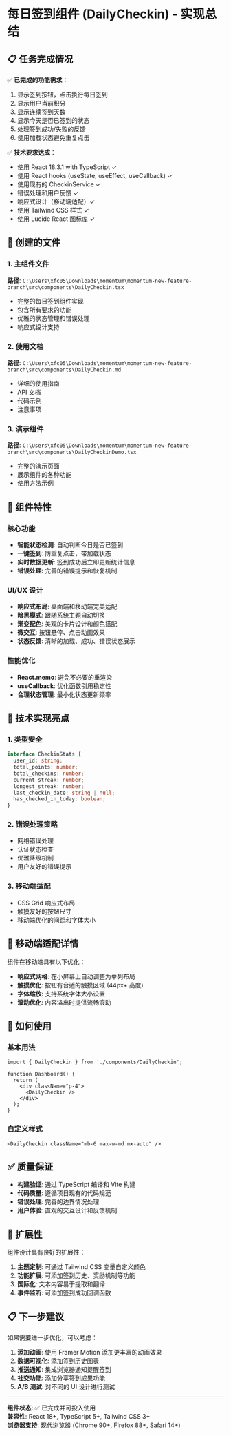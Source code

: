 # 每日签到组件 (DailyCheckin) - 实现总结

## 📋 任务完成情况

✅ **已完成的功能需求**：
1. 显示签到按钮，点击执行每日签到
2. 显示用户当前积分
3. 显示连续签到天数
4. 显示今天是否已签到的状态
5. 处理签到成功/失败的反馈
6. 使用加载状态避免重复点击

✅ **技术要求达成**：
- 使用 React 18.3.1 with TypeScript ✓
- 使用 React hooks (useState, useEffect, useCallback) ✓
- 使用现有的 CheckinService ✓
- 错误处理和用户反馈 ✓
- 响应式设计（移动端适配）✓
- 使用 Tailwind CSS 样式 ✓
- 使用 Lucide React 图标库 ✓

## 📁 创建的文件

### 1. 主组件文件
**路径**: `C:\Users\xfc05\Downloads\momentum\momentum-new-feature-branch\src\components\DailyCheckin.tsx`

- 完整的每日签到组件实现
- 包含所有要求的功能
- 优雅的状态管理和错误处理
- 响应式设计支持

### 2. 使用文档
**路径**: `C:\Users\xfc05\Downloads\momentum\momentum-new-feature-branch\src\components\DailyCheckin.md`

- 详细的使用指南
- API 文档
- 代码示例
- 注意事项

### 3. 演示组件
**路径**: `C:\Users\xfc05\Downloads\momentum\momentum-new-feature-branch\src\components\DailyCheckinDemo.tsx`

- 完整的演示页面
- 展示组件的各种功能
- 使用方法示例

## 🎨 组件特性

### 核心功能
- **智能状态检测**: 自动判断今日是否已签到
- **一键签到**: 防重复点击，带加载状态
- **实时数据更新**: 签到成功后立即更新统计信息
- **错误处理**: 完善的错误提示和恢复机制

### UI/UX 设计
- **响应式布局**: 桌面端和移动端完美适配
- **暗黑模式**: 跟随系统主题自动切换
- **渐变配色**: 美观的卡片设计和颜色搭配
- **微交互**: 按钮悬停、点击动画效果
- **状态反馈**: 清晰的加载、成功、错误状态展示

### 性能优化
- **React.memo**: 避免不必要的重渲染
- **useCallback**: 优化函数引用稳定性
- **合理状态管理**: 最小化状态更新频率

## 🔧 技术实现亮点

### 1. 类型安全
```typescript
interface CheckinStats {
  user_id: string;
  total_points: number;
  total_checkins: number;
  current_streak: number;
  longest_streak: number;
  last_checkin_date: string | null;
  has_checked_in_today: boolean;
}
```

### 2. 错误处理策略
- 网络错误处理
- 认证状态检查
- 优雅降级机制
- 用户友好的错误提示

### 3. 移动端适配
- CSS Grid 响应式布局
- 触摸友好的按钮尺寸
- 移动端优化的间距和字体大小

## 📱 移动端适配详情

组件在移动端具有以下优化：

- **响应式网格**: 在小屏幕上自动调整为单列布局
- **触摸优化**: 按钮有合适的触摸区域 (44px+ 高度)
- **字体缩放**: 支持系统字体大小设置
- **滚动优化**: 内容溢出时提供流畅滚动

## 🚀 如何使用

### 基本用法
```tsx
import { DailyCheckin } from './components/DailyCheckin';

function Dashboard() {
  return (
    <div className="p-4">
      <DailyCheckin />
    </div>
  );
}
```

### 自定义样式
```tsx
<DailyCheckin className="mb-6 max-w-md mx-auto" />
```

## ✅ 质量保证

- **构建验证**: 通过 TypeScript 编译和 Vite 构建
- **代码质量**: 遵循项目现有的代码规范
- **错误处理**: 完善的边界情况处理
- **用户体验**: 直观的交互设计和反馈机制

## 🔮 扩展性

组件设计具有良好的扩展性：

1. **主题定制**: 可通过 Tailwind CSS 变量自定义颜色
2. **功能扩展**: 可添加签到历史、奖励机制等功能
3. **国际化**: 文本内容易于提取和翻译
4. **事件监听**: 可添加签到成功回调函数

## 📋 下一步建议

如果需要进一步优化，可以考虑：

1. **添加动画**: 使用 Framer Motion 添加更丰富的动画效果
2. **数据可视化**: 添加签到历史图表
3. **推送通知**: 集成浏览器通知提醒签到
4. **社交功能**: 添加分享签到成果功能
5. **A/B 测试**: 对不同的 UI 设计进行测试

---

**组件状态**: ✅ 已完成并可投入使用  
**兼容性**: React 18+, TypeScript 5+, Tailwind CSS 3+  
**浏览器支持**: 现代浏览器 (Chrome 90+, Firefox 88+, Safari 14+)